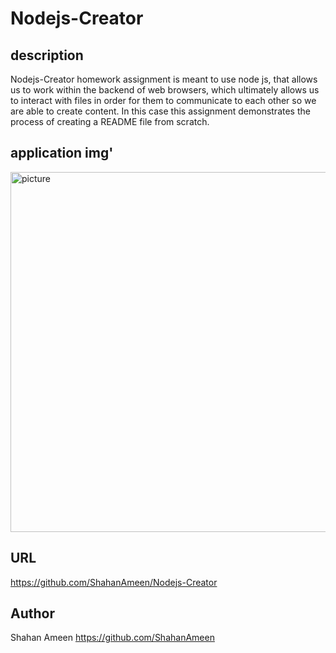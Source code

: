 # Nodejs-Creator

## description
Nodejs-Creator homework assignment is meant to use node js, that allows us to work within the backend of web browsers, which ultimately allows us to interact with files in order for them to communicate to each other so we are able to create content. In this case this assignment demonstrates the process of creating a README file from scratch.
## application img'

<img width="576" alt="picture" src="https://github.com/ShahanAmeen/Nodejs-Creator/assets/144054784/7354040e-6b4f-4369-afd9-5499688895fb">


## URL

https://github.com/ShahanAmeen/Nodejs-Creator

## Author
Shahan Ameen
https://github.com/ShahanAmeen 
